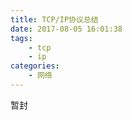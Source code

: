 ```yaml
---
title: TCP/IP协议总结
date: 2017-08-05 16:01:38
tags:
    - tcp
    - ip
categories:
    - 网络
---
```


暂封
